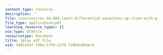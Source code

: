 ```yaml
---
content_type: resource
description: ''
file: /courses/res-18-009-learn-differential-equations-up-close-with-gilbert-strang-and-cleve-moler-fall-2015/348ca54ff90a5749a17df396dc86eacd_-D4GDdxJrpg.pdf
file_type: application/pdf
learning_resource_types: []
ocw_type: OCWFile
resourcetype: Document
title: 3play pdf file
uid: 348ca54f-f90a-5749-a17d-f396dc86eacd
---
```

